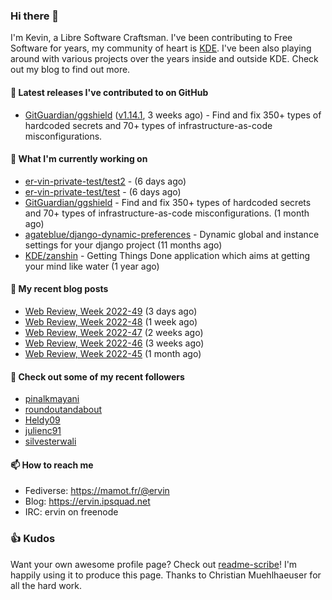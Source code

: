 ### Hi there 👋

I'm Kevin, a Libre Software Craftsman. I've been contributing to Free Software for years,
my community of heart is [KDE](https://kde.org). I've been also playing around with various
projects over the years inside and outside KDE. Check out my blog to find out more.

#### 🔭 Latest releases I've contributed to on GitHub

- [GitGuardian/ggshield](https://github.com/GitGuardian/ggshield) ([v1.14.1](https://github.com/GitGuardian/ggshield/releases/tag/v1.14.1), 3 weeks ago) - Find and fix 350&#43; types of hardcoded secrets and 70&#43; types of infrastructure-as-code misconfigurations.

#### 🌱 What I'm currently working on

- [er-vin-private-test/test2](https://github.com/er-vin-private-test/test2) -  (6 days ago)
- [er-vin-private-test/test](https://github.com/er-vin-private-test/test) -  (6 days ago)
- [GitGuardian/ggshield](https://github.com/GitGuardian/ggshield) - Find and fix 350&#43; types of hardcoded secrets and 70&#43; types of infrastructure-as-code misconfigurations. (1 month ago)
- [agateblue/django-dynamic-preferences](https://github.com/agateblue/django-dynamic-preferences) - Dynamic global and instance settings for your django project (11 months ago)
- [KDE/zanshin](https://github.com/KDE/zanshin) - Getting Things Done application which aims at getting your mind like water (1 year ago)

#### 📜 My recent blog posts

- [Web Review, Week 2022-49](https://ervin.ipsquad.net/blog/2022/12/09/web-review-week-2022-49/) (3 days ago)
- [Web Review, Week 2022-48](https://ervin.ipsquad.net/blog/2022/12/02/web-review-week-2022-48/) (1 week ago)
- [Web Review, Week 2022-47](https://ervin.ipsquad.net/blog/2022/11/25/web-review-week-2022-47/) (2 weeks ago)
- [Web Review, Week 2022-46](https://ervin.ipsquad.net/blog/2022/11/18/web-review-week-2022-46/) (3 weeks ago)
- [Web Review, Week 2022-45](https://ervin.ipsquad.net/blog/2022/11/11/web-review-week-2022-45/) (1 month ago)

#### 👯 Check out some of my recent followers

- [pinalkmayani](https://github.com/pinalkmayani)
- [roundoutandabout](https://github.com/roundoutandabout)
- [Heldy09](https://github.com/Heldy09)
- [julienc91](https://github.com/julienc91)
- [silvesterwali](https://github.com/silvesterwali)

#### 📫 How to reach me

- Fediverse: https://mamot.fr/@ervin
- Blog: https://ervin.ipsquad.net
- IRC: ervin on freenode

### 👍 Kudos

Want your own awesome profile page? Check out [readme-scribe](https://github.com/muesli/readme-scribe)!
I'm happily using it to produce this page. Thanks to Christian Muehlhaeuser for all the hard work.

